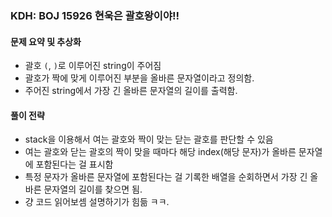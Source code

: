 ### KDH: BOJ 15926 현욱은 괄호왕이야!!

#### 문제 요약 및 추상화
- 괄호 `(`, `)`로 이루어진 string이 주어짐
- 괄호가 짝에 맞게 이루어진 부분을 올바른 문자열이라고 정의함.
- 주어진 string에서 가장 긴 올바른 문자열의 길이를 출력함.

#### 풀이 전략
- stack을 이용해서 여는 괄호와 짝이 맞는 닫는 괄호를 판단할 수 있음
- 여는 괄호와 닫는 괄호의 짝이 맞을 때마다 해당 index(해당 문자)가 올바른 문자열에 포함된다는 걸 표시함
- 특정 문자가 올바른 문자열에 포함된다는 걸 기록한 배열을 순회하면서 가장 긴 올바른 문자열의 길이를 찾으면 됨.
- 걍 코드 읽어보셈 설명하기가 힘듦 ㅋㅋ.